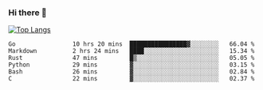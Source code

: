 ### Hi there 👋

<!--
**3Xpl0it3r/3Xpl0it3r** is a ✨ _special_ ✨ repository because its `README.md` (this file) appears on your GitHub profile.

Here are some ideas to get you started:

- 🔭 I’m currently working on ...
- 🌱 I’m currently learning ...
- 👯 I’m looking to collaborate on ...
- 🤔 I’m looking for help with ...
- 💬 Ask me about ...
- 📫 How to reach me: ...
- 😄 Pronouns: ...
- ⚡ Fun fact: ...
-->


[![Top Langs](https://github-readme-stats.vercel.app/api/top-langs/?username=3Xpl0it3r&layout=compact)](https://github.com/3Xpl0it3r/3Xpl0it3r)

<!--START_SECTION:waka-->

```text
Go                10 hrs 20 mins  ████████████████▓░░░░░░░░   66.04 %
Markdown          2 hrs 24 mins   ████░░░░░░░░░░░░░░░░░░░░░   15.34 %
Rust              47 mins         █▒░░░░░░░░░░░░░░░░░░░░░░░   05.05 %
Python            29 mins         ▓░░░░░░░░░░░░░░░░░░░░░░░░   03.15 %
Bash              26 mins         ▓░░░░░░░░░░░░░░░░░░░░░░░░   02.84 %
C                 22 mins         ▓░░░░░░░░░░░░░░░░░░░░░░░░   02.37 %
```

<!--END_SECTION:waka-->
